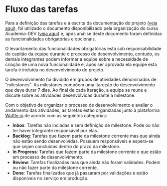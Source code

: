 # Fluxo das tarefas

Para a definição das tarefas e a escrita da documentação do projeto ([veja aqui](../documentacao/documentacao.md)), foi utilizado o documento disponibilizado pela organização do curso Academia-DEV ([veja aqui](../documento_projeto.pdf)) e, após análise deste documento foram definidas as funcionalidades obrigatórias e opcionais. 

O levantamento das funcionalidades obrigatórias está sob responsabilidade do capitão da equipe durante o processo de desenvolvimento, contudo, os demais integrantes podem informar a equipe sobre a necessidade de criação de uma nova funcionalidade e, após ser aprovada ela equipe esta tarefa é incluída no desenvolvimento do projeto.

O desenvolvimento foi dividido em grupos de atividades denominados de "milestones".  As milestones compõem uma itareção do desenvolvimento que deve durar 7 dias. Ao final de cada iteração, a equipe se reune e discute sobre as atividades desenvolvidas durante a milestone. 

Com o objetivo de organizar o processo de desenvolvimento e avaliar o andamento das atividades, as tarefas estão organizadas junto à plataforma [Waffle.io](https://waffle.io/about) de acordo com as seguintes categorias:

* **Inbox**: Tarefas não inciadas e sem definição de milestone. Pode ou não ter haver integrante  responsável por elas.
* **Backlog**: Tarefas que fazem parte da milestone corrente mas que ainda não estão sendo desenvolvidas. Possuem responsáveis e espera-se que sejam concluídas dentro do prazo da milestone.
* **In Progress**: Tarefas que fazem parte da milestone corrente e que estão em processo de desenvolvimento.
* **Review**: Tarefas finalizadas mas que ainda não foram validades. Podem ou não fazer parte da milestone corrente. 
* **Done**: Tarefas finalizadas que já passaram por validações e estão disponíveis no serviço em produção. 